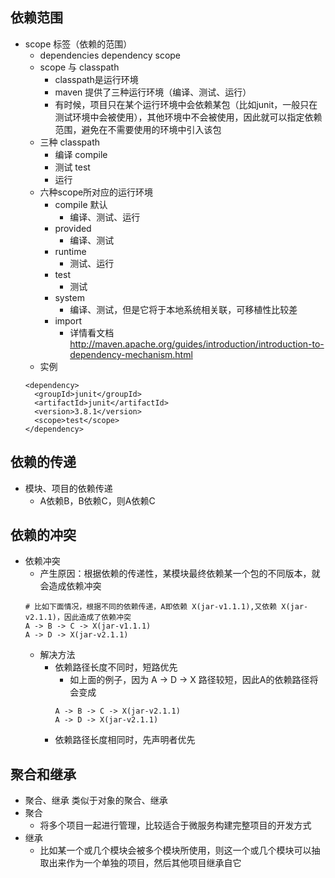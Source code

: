 
## 依赖范围
* scope 标签（依赖的范围）
    * dependencies dependency scope
    * scope 与 classpath
        * classpath是运行环境
        * maven 提供了三种运行环境（编译、测试、运行）
        * 有时候，项目只在某个运行环境中会依赖某包（比如junit，一般只在测试环境中会被使用），其他环境中不会被使用，因此就可以指定依赖范围，避免在不需要使用的环境中引入该包
    * 三种 classpath 
        * 编译 compile
        * 测试 test
        * 运行 
    * 六种scope所对应的运行环境
        * compile 默认
            * 编译、测试、运行
        * provided
            * 编译、测试
        * runtime
            * 测试、运行
        * test
            * 测试
        * system
            * 编译、测试，但是它将于本地系统相关联，可移植性比较差
        * import
            * 详情看文档 <http://maven.apache.org/guides/introduction/introduction-to-dependency-mechanism.html>
    * 实例
    ```
    <dependency>
      <groupId>junit</groupId>
      <artifactId>junit</artifactId>
      <version>3.8.1</version>
      <scope>test</scope>
    </dependency>
    ```

## 依赖的传递
* 模块、项目的依赖传递
    * A依赖B，B依赖C，则A依赖C

## 依赖的冲突
* 依赖冲突
    * 产生原因：根据依赖的传递性，某模块最终依赖某一个包的不同版本，就会造成依赖冲突
    ```
    # 比如下面情况，根据不同的依赖传递，A即依赖 X(jar-v1.1.1),又依赖 X(jar-v2.1.1)，因此造成了依赖冲突
    A -> B -> C -> X(jar-v1.1.1)
    A -> D -> X(jar-v2.1.1)
    ```
    * 解决方法
        * 依赖路径长度不同时，短路优先
            * 如上面的例子，因为 A -> D -> X 路径较短，因此A的依赖路径将会变成
            ```
            A -> B -> C -> X(jar-v2.1.1)
            A -> D -> X(jar-v2.1.1)
            ```
        * 依赖路径长度相同时，先声明者优先

## 聚合和继承
* 聚合、继承 类似于对象的聚合、继承
* 聚合
    * 将多个项目一起进行管理，比较适合于微服务构建完整项目的开发方式
* 继承
    * 比如某一个或几个模块会被多个模块所使用，则这一个或几个模块可以抽取出来作为一个单独的项目，然后其他项目继承自它





